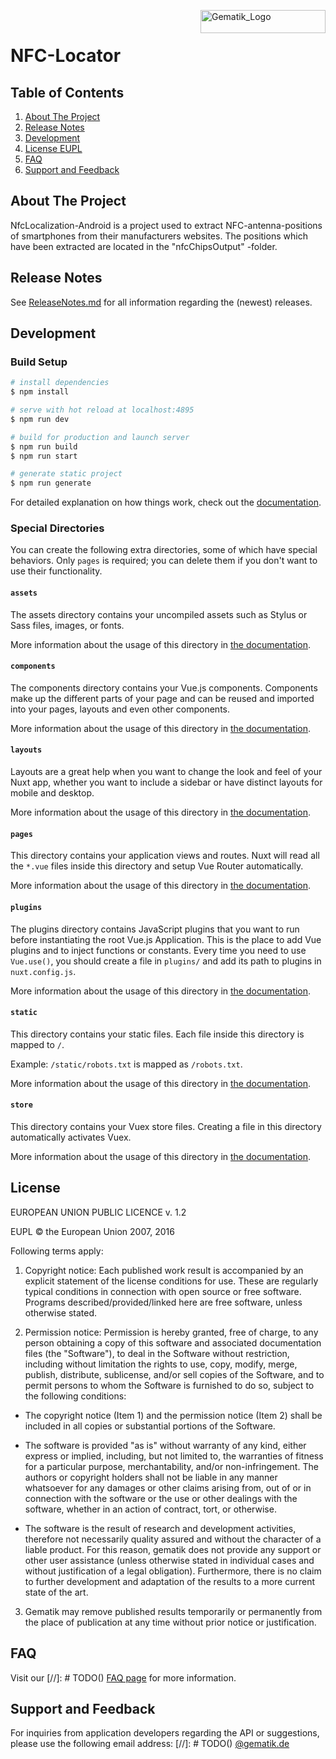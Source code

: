 <img src="https://raw.githubusercontent.com/gematik/app-Authenticator/master/docs/Gematik_Logo_Flag.png" alt="Gematik_Logo" width="200" height="37" align="right"> <br>

# NFC-Locator

## Table of Contents

1. [About The Project](#about-the-project)
2. [Release Notes](#release-notes)
3. [Development](#development)
4. [License EUPL](#license-eupl)
5. [FAQ](#faq)
6. [Support and Feedback](#support-and-feedback)

## About The Project

NfcLocalization-Android is a project used to extract NFC-antenna-positions of smartphones from their
manufacturers websites. The positions which have been extracted are located in the "nfcChipsOutput"
-folder.

## Release Notes

See [ReleaseNotes.md](./ReleaseNotes.md) for all information regarding the (newest) releases.

## Development

### Build Setup

```bash
# install dependencies
$ npm install

# serve with hot reload at localhost:4895
$ npm run dev

# build for production and launch server
$ npm run build
$ npm run start

# generate static project
$ npm run generate
```

For detailed explanation on how things work, check out the [documentation](https://nuxtjs.org).

### Special Directories

You can create the following extra directories, some of which have special behaviors. Only `pages` is required; you can delete them if you don't want to use their functionality.

#### `assets`

The assets directory contains your uncompiled assets such as Stylus or Sass files, images, or fonts.

More information about the usage of this directory in [the documentation](https://nuxtjs.org/docs/2.x/directory-structure/assets).

#### `components`

The components directory contains your Vue.js components. Components make up the different parts of your page and can be reused and imported into your pages, layouts and even other components.

More information about the usage of this directory in [the documentation](https://nuxtjs.org/docs/2.x/directory-structure/components).

#### `layouts`

Layouts are a great help when you want to change the look and feel of your Nuxt app, whether you want to include a sidebar or have distinct layouts for mobile and desktop.

More information about the usage of this directory in [the documentation](https://nuxtjs.org/docs/2.x/directory-structure/layouts).

#### `pages`

This directory contains your application views and routes. Nuxt will read all the `*.vue` files inside this directory and setup Vue Router automatically.

More information about the usage of this directory in [the documentation](https://nuxtjs.org/docs/2.x/get-started/routing).

#### `plugins`

The plugins directory contains JavaScript plugins that you want to run before instantiating the root
Vue.js Application. This is the place to add Vue plugins and to inject functions or constants. Every
time you need to use `Vue.use()`, you should create a file in `plugins/` and add its path to plugins
in `nuxt.config.js`.

More information about the usage of this directory
in [the documentation](https://nuxtjs.org/docs/2.x/directory-structure/plugins).

#### `static`

This directory contains your static files. Each file inside this directory is mapped to `/`.

Example: `/static/robots.txt` is mapped as `/robots.txt`.

More information about the usage of this directory
in [the documentation](https://nuxtjs.org/docs/2.x/directory-structure/static).

#### `store`

This directory contains your Vuex store files. Creating a file in this directory automatically
activates Vuex.

More information about the usage of this directory
in [the documentation](https://nuxtjs.org/docs/2.x/directory-structure/store).

## License

EUROPEAN UNION PUBLIC LICENCE v. 1.2

EUPL © the European Union 2007, 2016

Following terms apply:

1. Copyright notice: Each published work result is accompanied by an explicit statement of the
   license conditions for use. These are regularly typical conditions in connection with open source
   or free software. Programs described/provided/linked here are free software, unless otherwise
   stated.

2. Permission notice: Permission is hereby granted, free of charge, to any person obtaining a copy
   of this software and associated documentation files (the "Software"), to deal in the Software
   without restriction, including without limitation the rights to use, copy, modify, merge,
   publish, distribute, sublicense, and/or sell copies of the Software, and to permit persons to
   whom the Software is furnished to do so, subject to the following conditions:

- The copyright notice (Item 1) and the permission notice (Item 2) shall be included in all copies
  or substantial portions of the Software.

- The software is provided "as is" without warranty of any kind, either express or implied,
  including, but not limited to, the warranties of fitness for a particular purpose,
  merchantability, and/or non-infringement. The authors or copyright holders shall not be liable
  in
  any manner whatsoever for any damages or other claims arising from, out of or in connection with
  the software or the use or other dealings with the software, whether in an action of contract,
  tort, or otherwise.

- The software is the result of research and development activities, therefore not necessarily
  quality assured and without the character of a liable product. For this reason, gematik does not
  provide any support or other user assistance (unless otherwise stated in individual cases and
  without justification of a legal obligation). Furthermore, there is no claim to further
  development and adaptation of the results to a more current state of the art.

3. Gematik may remove published results temporarily or permanently from the place of publication at
   any time without prior notice or justification.

## FAQ

Visit our [//]: # TODO() [FAQ page]() for more information.

## Support and Feedback

For inquiries from application developers regarding the API or suggestions, please use the following
email address:
[//]: # TODO()
[@gematik.de](mailto:)

